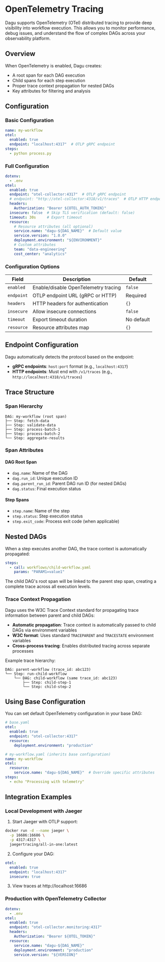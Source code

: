 # OpenTelemetry Tracing

Dagu supports OpenTelemetry (OTel) distributed tracing to provide deep visibility into workflow execution. This allows you to monitor performance, debug issues, and understand the flow of complex DAGs across your observability platform.

## Overview

When OpenTelemetry is enabled, Dagu creates:
- A root span for each DAG execution
- Child spans for each step execution
- Proper trace context propagation for nested DAGs
- Key attributes for filtering and analysis

## Configuration

### Basic Configuration

```yaml
name: my-workflow
otel:
  enabled: true
  endpoint: "localhost:4317"  # OTLP gRPC endpoint
steps:
  - python process.py
```

### Full Configuration

```yaml
dotenv:
  - .env
otel:
  enabled: true
  endpoint: "otel-collector:4317"  # OTLP gRPC endpoint
  # endpoint: "http://otel-collector:4318/v1/traces"  # OTLP HTTP endpoint
  headers:
    Authorization: "Bearer ${OTEL_AUTH_TOKEN}"
  insecure: false  # Skip TLS verification (default: false)
  timeout: 30s     # Export timeout
  resource:
    # Resource attributes (all optional)
    service.name: "dagu-${DAG_NAME}"  # Default value
    service.version: "1.0.0"
    deployment.environment: "${ENVIRONMENT}"
    # Custom attributes
    team: "data-engineering"
    cost_center: "analytics"
```

### Configuration Options

| Field | Description | Default |
|-------|-------------|---------|
| `enabled` | Enable/disable OpenTelemetry tracing | `false` |
| `endpoint` | OTLP endpoint URL (gRPC or HTTP) | Required |
| `headers` | HTTP headers for authentication | `{}` |
| `insecure` | Allow insecure connections | `false` |
| `timeout` | Export timeout duration | No default |
| `resource` | Resource attributes map | `{}` |

## Endpoint Configuration

Dagu automatically detects the protocol based on the endpoint:

- **gRPC endpoints**: `host:port` format (e.g., `localhost:4317`)
- **HTTP endpoints**: Must end with `/v1/traces` (e.g., `http://localhost:4318/v1/traces`)

## Trace Structure

### Span Hierarchy

```
DAG: my-workflow (root span)
├── Step: fetch-data
├── Step: validate-data
├── Step: process-batch-1
├── Step: process-batch-2
└── Step: aggregate-results
```

### Span Attributes

#### DAG Root Span
- `dag.name`: Name of the DAG
- `dag.run_id`: Unique execution ID
- `dag.parent_run_id`: Parent DAG run ID (for nested DAGs)
- `dag.status`: Final execution status

#### Step Spans
- `step.name`: Name of the step
- `step.status`: Step execution status
- `step.exit_code`: Process exit code (when applicable)

## Nested DAGs

When a step executes another DAG, the trace context is automatically propagated:

```yaml
steps:
  - call: workflows/child-workflow.yaml
    params: "PARAM1=value1"
```

The child DAG's root span will be linked to the parent step span, creating a complete trace across all execution levels.

### Trace Context Propagation

Dagu uses the W3C Trace Context standard for propagating trace information between parent and child DAGs:

- **Automatic propagation**: Trace context is automatically passed to child DAGs via environment variables
- **W3C format**: Uses standard `TRACEPARENT` and `TRACESTATE` environment variables
- **Cross-process tracing**: Enables distributed tracing across separate processes

Example trace hierarchy:
```
DAG: parent-workflow (trace_id: abc123)
└── Step: run-child-workflow
    └── DAG: child-workflow (same trace_id: abc123)
        ├── Step: child-step-1
        └── Step: child-step-2
```

## Using Base Configuration

You can set default OpenTelemetry configuration in your base DAG:

```yaml
# base.yaml
otel:
  enabled: true
  endpoint: "otel-collector:4317"
  resource:
    deployment.environment: "production"

# my-workflow.yaml (inherits base configuration)
name: my-workflow
otel:
  resource:
    service.name: "dagu-${DAG_NAME}"  # Override specific attributes
steps:
  - echo "Processing with telemetry"
```

## Integration Examples

### Local Development with Jaeger

1. Start Jaeger with OTLP support:
```bash
docker run -d --name jaeger \
  -p 16686:16686 \
  -p 4317:4317 \
  jaegertracing/all-in-one:latest
```

2. Configure your DAG:
```yaml
otel:
  enabled: true
  endpoint: "localhost:4317"
  insecure: true
```

3. View traces at http://localhost:16686

### Production with OpenTelemetry Collector

```yaml
dotenv:
  - .env
otel:
  enabled: true
  endpoint: "otel-collector.monitoring:4317"
  headers:
    Authorization: "Bearer ${OTEL_TOKEN}"
  resource:
    service.name: "dagu-${DAG_NAME}"
    deployment.environment: "production"
    service.version: "${VERSION}"
```
